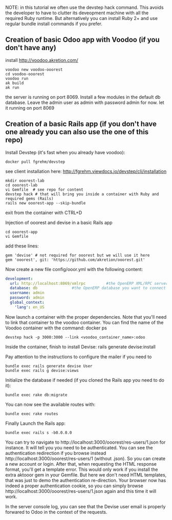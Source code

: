 NOTE: in this tutorial we often use the devstep hack command. This avoids the developer to have to clutter its deveopment machine with all the required Ruby runtime. But alternatively you can install Ruby 2+ and use regular bundle install commands if you prefer.


Creation of basic Odoo app with Voodoo (if you don't have any)
--------------------------------------------------------------

install http://voodoo.akretion.com/

```text
voodoo new voodoo-ooorest
cd voodoo-ooorest
voodoo run
ak build
ak run
```

the server is running on port 8069. Install a few modules in the default db database. Leave the admin user as admin with password admin for now.
let it running on port 8069


Creation of a basic Rails app (if you don't have one already you can also use the one of this repo)
---------------------------------------------------------------------------------------------------

Install Devstep (it's fast when you already have voodoo):

```text
docker pull fgrehm/devstep
```

see client installation here: http://fgrehm.viewdocs.io/devstep/cli/installation

```
mkdir ooorest-lab
cd ooorest-lab
vi Gemfile  # see repo for content
devstep hack # that will bring you inside a container with Ruby and required gems (Rails)
rails new ooorest-app --skip-bundle
```

exit from the container with CTRL+D

Injection of ooorest and devise in a basic Rails app

```
cd ooorest-app
vi Gemfile
```

add these lines:
```
gem 'devise' # not required for ooorest but we will use it here
gem 'ooorest', git: 'https://github.com/akretion/ooorest.git'
```

Now create a new file config/ooor.yml with the following content:

```yaml
development:
  url: http://localhost:8069/xmlrpc         #the OpenERP XML/RPC server
  database: db               #the OpenERP database you want to connect to
  username: admin
  password: admin
  global_context:
    'lang': en_US
```


Now launch a container with the proper dependencies.
Note that you'll need to link that container to the voodoo container. You can find the name of the Voodoo container with the command: docker ps

```text
devstep hack -p 3000:3000 --link <voodoo_container_name>:odoo
```

Inside the container, finish to install Devise:
rails generate devise:install

Pay attention to the instructions to configure the mailer if you need to

```
bundle exec rails generate devise User
bundle exec rails g devise:views
```

Initialize the database if needed (if you cloned the Rails app you need to do it):

```
bundle exec rake db:migrate
```

You can now see the available routes with:

```
bundle exec rake routes
```

Finally Launch the Rails app:

```
bundle exec rails s -b0.0.0.0
```

You can try to navigate to http://localhost:3000/ooorest/res-users/1.json for instance.
It will tell you you need to be authenticated.
You can see the authentication redirection if you browse instead http://localhost:3000/ooorest/res-users/1 (without .json).
So you can create a new account or login. After that, when requesting the HTML response format, you'll get a template error.
This would only work if you install the extra aktooor gem in your Gemfile. But here we don't need HTML templates, that was just to demo the authentication re-direction.
Your browser now has indeed a proper authentication cookie, so you can simply browse http://localhost:3000/ooorest/res-users/1.json again and this time it will work.

In the server console log, you can see that the Devise user email is properly forwared to Odoo in the context of the requests.

